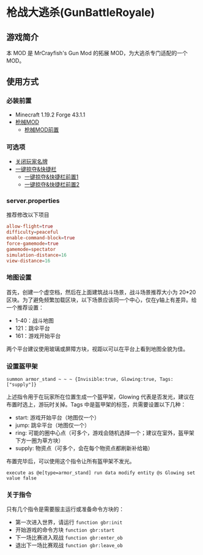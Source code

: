 # 枪战大逃杀(GunBattleRoyale)

## 游戏简介

本 MOD 是 MrCrayfish's Gun Mod 的拓展 MOD，为大逃杀专门适配的一个 MOD。

## 使用方式

### 必装前置

- Minecraft 1.19.2 Forge 43.1.1
- [枪械MOD](https://github.com/MrCrayfish/MrCrayfishGunMod)
    - [枪械MOD前置](https://github.com/MrCrayfish/Framework)

### 可选项

- [关闭玩家名牌](https://github.com/pitbox46/HiddenNames)
- [一键掠夺&快捷栏](https://github.com/blackd/Inventory-Profiles)
    - [一键掠夺&快捷栏前置1](https://github.com/thedarkcolour/KotlinForForge)
    - [一键掠夺&快捷栏前置2](https://github.com/blackd/libIPN)

### server.properties

推荐修改以下项目

```conf
allow-flight=true
difficulty=peaceful
enable-command-block=true
force-gamemode=true
gamemode=spectator
simulation-distance=16
view-distance=16
```

### 地图设置

首先，创建一个虚空档，然后在上面建筑战斗场景，战斗场景推荐大小为 20*20 区块。为了避免频繁加载区块，以下场景应该同一个中心，仅在y轴上有差异。给一个推荐设置：

- 1-40：战斗地图
- 121：跳伞平台
- 161：游戏开始平台

两个平台建议使用玻璃或屏障方块，视距以可以在平台上看到地图全貌为佳。

### 设置盔甲架

```mcfunction
summon armor_stand ~ ~ ~ {Invisible:true, Glowing:true, Tags:["supply"]}
```

上述指令用于在玩家所在位置生成一个盔甲架，Glowing 代表是否发光，建议在布置时选上，游玩时关掉。Tags 中是盔甲架的标签，共需要设置以下几种：

- start: 游戏开始平台（地图仅一个）
- jump: 跳伞平台（地图仅一个）
- ring: 可能的圈中心点（可多个，游戏会随机选择一个；建议在室外，盔甲架下方一圈为草方块）
- supply: 物资点（可多个，会在每个物资点都刷新补给箱）

布置完毕后，可以使用这个指令让所有盔甲架不发光。

```mcfunction
execute as @e[type=armor_stand] run data modify entity @s Glowing set value false
```

### 关于指令

只有几个指令是需要服主运行或准备命令方块的：

- 第一次进入世界，请运行 `function gbr:init`
- 开始游戏的命令方块 `function gbr:start`
- 下一场比赛进入观战 `function gbr:enter_ob`
- 退出下一场比赛观战 `function gbr:leave_ob`